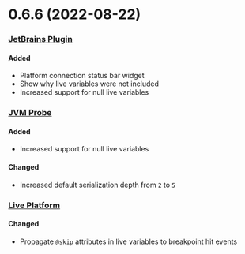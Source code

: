 # 0.6.6 (2022-08-22)

### [JetBrains Plugin](https://github.com/sourceplusplus/interface-jetbrains)

#### Added
- Platform connection status bar widget
- Show why live variables were not included
- Increased support for null live variables

### [JVM Probe](https://github.com/sourceplusplus/probe-jvm)

#### Added
- Increased support for null live variables

#### Changed
- Increased default serialization depth from `2` to `5`

### [Live Platform](https://github.com/sourceplusplus/live-platform)

#### Changed
- Propagate `@skip` attributes in live variables to breakpoint hit events
